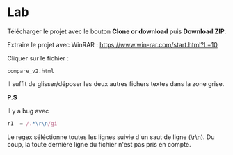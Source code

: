 # Lab

Télécharger le projet avec le bouton **Clone or download** puis **Download ZIP**.

Extraire le projet avec WinRAR : https://www.win-rar.com/start.html?L=10

Cliquer sur le fichier :

    compare_v2.html

Il suffit de glisser/déposer les deux autres fichers textes dans la zone grise.

**P.S**

Il y a bug avec 

```javascript
r1  = /.*\r\n/gi
```

Le regex séléctionne toutes les lignes suivie d'un saut de ligne (\r\n). Du coup, la toute dernière ligne du fichier n'est pas pris en compte.

